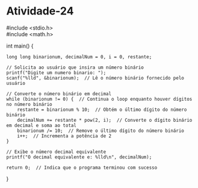 # Atividade-24

#include <stdio.h>  
#include <math.h>  

int main() {
    
	long long binarionum, decimalNum = 0, i = 0, restante;

    // Solicita ao usuário que insira um número binário
    printf("Digite um numero binario: ");
    scanf("%lld", &binarionum);  // Lê o número binário fornecido pelo usuário

    // Converte o número binário em decimal
    while (binarionum != 0) {  // Continua o loop enquanto houver dígitos no número binário
        restante = binarionum % 10;  // Obtém o último dígito do número binário
        decimalNum += restante * pow(2, i);  // Converte o dígito binário em decimal e soma ao total
        binarionum /= 10;  // Remove o último dígito do número binário
        i++;  // Incrementa a potência de 2
    }

    // Exibe o número decimal equivalente
    printf("O decimal equivalente e: %lld\n", decimalNum);

    return 0;  // Indica que o programa terminou com sucesso
}
